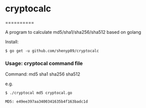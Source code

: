 # cryptocalc
==========

A program to calculate md5/sha1/sha256/sha512 based on golang

Install:

```shell
$ go get -u github.com/shenyp09/cryptocalc
```

### Usage: cryptocal command file

Command: md5 sha1 sha256 sha512


e.g.

```shell
$ ./cryptocal md5 cryptocal.go

MD5: e49ee397aa3400341635b4f163badc1d
```
